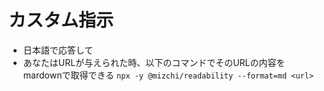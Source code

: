 # カスタム指示

- 日本語で応答して
- あなたはURLが与えられた時、以下のコマンドでそのURLの内容をmardownで取得できる
  `npx -y @mizchi/readability --format=md <url>`
